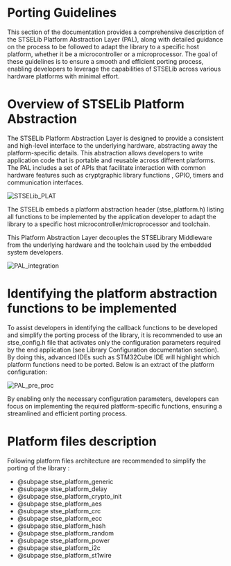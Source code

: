 # Porting Guidelines

This section of the documentation provides a comprehensive description of the STSELib Platform Abstraction Layer (PAL), along with detailed guidance on the process to be followed to adapt the library to a specific host platform, whether it be a microcontroller or a microprocessor. The goal of these guidelines is to ensure a smooth and efficient porting process, enabling developers to leverage the capabilities of STSELib across various hardware platforms with minimal effort.

# Overview of STSELib Platform Abstraction

The STSELib Platform Abstraction Layer is designed to provide a consistent and high-level interface to the underlying hardware, abstracting away the platform-specific details. This abstraction allows developers to write application code that is portable and reusable across different platforms. The PAL includes a set of APIs that facilitate interaction with common hardware features such as cryptgraphic library functions , GPIO, timers and communication interfaces.

![STSELib_PLAT](../Pictures/STSELib_PAL.png)


The STSELib embeds a platform abstraction header (stse_platform.h) listing all functions to be implemented by the application developer to adapt the library to a specific host microcontroller/microprocessor and toolchain.

This Platform Abstraction Layer decouples the STSELibrary Middleware from the underlying hardware and the toolchain used by the embedded system developers.


![PAL_integration](../Pictures/PAL_integration.png)

# Identifying the platform abstraction functions to be implemented

To assist developers in identifying the callback functions to be developed and simplify the porting process of the library, it is recommended to use an stse_config.h file that activates only the configuration parameters required by the end application (see Library Configuration documentation section). By doing this, advanced IDEs such as STM32Cube IDE will highlight which platform functions need to be ported. Below is an extract of the platform configuration:

![PAL_pre_proc](../Pictures/PAL_pre_proc.png)


By enabling only the necessary configuration parameters, developers can focus on implementing the required platform-specific functions, ensuring a streamlined and efficient porting process.


# Platform files description

Following platform files architecture are recommended to simplify the porting of the library :

- @subpage stse_platform_generic
- @subpage stse_platform_delay
- @subpage stse_platform_crypto_init
- @subpage stse_platform_aes
- @subpage stse_platform_crc
- @subpage stse_platform_ecc
- @subpage stse_platform_hash
- @subpage stse_platform_random
- @subpage stse_platform_power
- @subpage stse_platform_i2c
- @subpage stse_platform_st1wire

